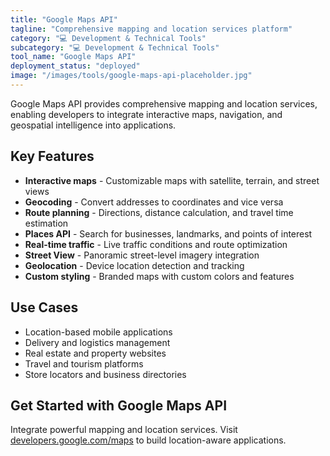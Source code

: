 ```yaml
---
title: "Google Maps API"
tagline: "Comprehensive mapping and location services platform"
category: "💻 Development & Technical Tools"
subcategory: "💻 Development & Technical Tools"
tool_name: "Google Maps API"
deployment_status: "deployed"
image: "/images/tools/google-maps-api-placeholder.jpg"
---
```

Google Maps API provides comprehensive mapping and location services, enabling developers to integrate interactive maps, navigation, and geospatial intelligence into applications.

## Key Features

- **Interactive maps** - Customizable maps with satellite, terrain, and street views
- **Geocoding** - Convert addresses to coordinates and vice versa
- **Route planning** - Directions, distance calculation, and travel time estimation
- **Places API** - Search for businesses, landmarks, and points of interest
- **Real-time traffic** - Live traffic conditions and route optimization
- **Street View** - Panoramic street-level imagery integration
- **Geolocation** - Device location detection and tracking
- **Custom styling** - Branded maps with custom colors and features

## Use Cases

- Location-based mobile applications
- Delivery and logistics management
- Real estate and property websites
- Travel and tourism platforms
- Store locators and business directories

## Get Started with Google Maps API

Integrate powerful mapping and location services. Visit [developers.google.com/maps](https://developers.google.com/maps) to build location-aware applications.